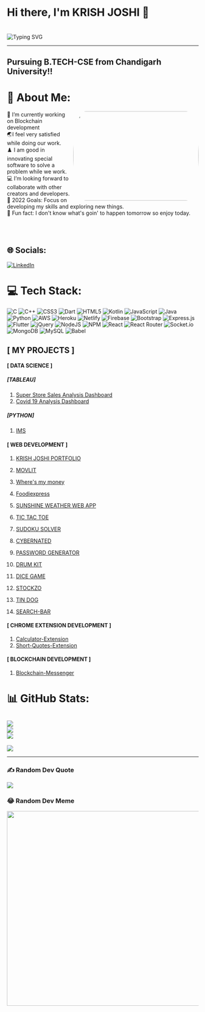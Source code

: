 ### <h1>Hi there, I'm KRISH JOSHI 👋 <h1> 
  
![Typing SVG](https://readme-typing-svg.herokuapp.com?font=Robot-Bold&size=40&color=%2356bcd9&width=600&height=60&lines=Web+Developer;Competitive+Programmer;App+Developer;Full+stack+Developer;Freelancer;Content+Creator)
<hr>

## Pursuing B.TECH-CSE from Chandigarh University!!



# 💫 About Me:
  <a href="https://github.com/"><img align='right' src="https://media.giphy.com/media/SWoSkN6DxTszqIKEqv/giphy.gif"  style="border-radius: 10% / 50%;" width="330" height="235" > </a>
🔭 I’m currently working on Blockchain development <br>🌏I feel very satisfied while doing our work.<br>♟️ I am good in innovating special software to solve a problem while we work.<br>💻 I’m looking forward to collaborate with other creators and developers.<br>
  🥅 2022 Goals: Focus on developing my skills and exploring new things.<br>🍔 Fun fact: I don't know what's goin' to happen tomorrow so enjoy today.

<br><br>
## 🌐 Socials:
[![LinkedIn](https://img.shields.io/badge/LinkedIn-%230077B5.svg?logo=linkedin&logoColor=white)](https://linkedin.com/in/https://www.linkedin.com/in/krish-joshi-1ab2331b9/) 

# 💻 Tech Stack:
![C](https://img.shields.io/badge/c-%2300599C.svg?style=flat&logo=c&logoColor=white) ![C++](https://img.shields.io/badge/c++-%2300599C.svg?style=flat&logo=c%2B%2B&logoColor=white) ![CSS3](https://img.shields.io/badge/css3-%231572B6.svg?style=flat&logo=css3&logoColor=white) ![Dart](https://img.shields.io/badge/dart-%230175C2.svg?style=flat&logo=dart&logoColor=white) ![HTML5](https://img.shields.io/badge/html5-%23E34F26.svg?style=flat&logo=html5&logoColor=white) ![Kotlin](https://img.shields.io/badge/kotlin-%230095D5.svg?style=flat&logo=kotlin&logoColor=white) ![JavaScript](https://img.shields.io/badge/javascript-%23323330.svg?style=flat&logo=javascript&logoColor=%23F7DF1E) ![Java](https://img.shields.io/badge/java-%23ED8B00.svg?style=flat&logo=java&logoColor=white) ![Python](https://img.shields.io/badge/python-3670A0?style=flat&logo=python&logoColor=ffdd54) ![AWS](https://img.shields.io/badge/AWS-%23FF9900.svg?style=flat&logo=amazon-aws&logoColor=white) ![Heroku](https://img.shields.io/badge/heroku-%23430098.svg?style=flat&logo=heroku&logoColor=white) ![Netlify](https://img.shields.io/badge/netlify-%23000000.svg?style=flat&logo=netlify&logoColor=#00C7B7) ![Firebase](https://img.shields.io/badge/firebase-%23039BE5.svg?style=flat&logo=firebase) ![Bootstrap](https://img.shields.io/badge/bootstrap-%23563D7C.svg?style=flat&logo=bootstrap&logoColor=white) ![Express.js](https://img.shields.io/badge/express.js-%23404d59.svg?style=flat&logo=express&logoColor=%2361DAFB) ![Flutter](https://img.shields.io/badge/Flutter-%2302569B.svg?style=flat&logo=Flutter&logoColor=white) ![jQuery](https://img.shields.io/badge/jquery-%230769AD.svg?style=flat&logo=jquery&logoColor=white) ![NodeJS](https://img.shields.io/badge/node.js-6DA55F?style=flat&logo=node.js&logoColor=white) ![NPM](https://img.shields.io/badge/NPM-%23000000.svg?style=flat&logo=npm&logoColor=white) ![React](https://img.shields.io/badge/react-%2320232a.svg?style=flat&logo=react&logoColor=%2361DAFB) ![React Router](https://img.shields.io/badge/React_Router-CA4245?style=flat&logo=react-router&logoColor=white) ![Socket.io](https://img.shields.io/badge/Socket.io-black?style=flat&logo=socket.io&badgeColor=010101) ![MongoDB](https://img.shields.io/badge/MongoDB-%234ea94b.svg?style=flat&logo=mongodb&logoColor=white) ![MySQL](https://img.shields.io/badge/mysql-%2300f.svg?style=flat&logo=mysql&logoColor=white) ![Babel](https://img.shields.io/badge/Babel-F9DC3e?style=flat&logo=babel&logoColor=black)

## [ MY PROJECTS ]

#### [ DATA SCIENCE ]

##### [TABLEAU]
1. [Super Store Sales Analysis Dashboard](https://github.com/Krish18Joshi/Super-Store-Sales-Analysis-Dashboard/blob/main/README.md)
2. [Covid 19 Analysis Dashboard](https://github.com/Krish18Joshi/COVID-19-DASHBOARD/blob/main/README.md)

##### [PYTHON]
1. [IMS](https://github.com/Krish18Joshi/Inventory_Management_System/blob/main/README.md)

#### [ WEB DEVELOPMENT ]

1. [KRISH JOSHI PORTFOLIO](https://krishjoshi.tech)
  
2. [MOVLIT](https://movlit-c793b.web.app/)

3. [Where's my money](https://where-s-my-money-18.web.app/)

4. [Foodiexpress](https://foodieexpress-lrm0.onrender.com/)
 
5. [SUNSHINE WEATHER WEB APP](https://krishweather.netlify.app/)

6. [TIC TAC TOE](https://krish18joshi.github.io/Tic-Tac-Toe/)

7. [SUDOKU SOLVER](https://sudoku-example-krish.netlify.app/)
  
8. [CYBERNATED](https://finance-cryptotracker.netlify.app/)

9. [PASSWORD GENERATOR](https://krish18joshi.github.io/Password-Generator/)
  
10. [DRUM KIT](https://krish18joshi.github.io/Drumkit-krish/)

11. [DICE GAME](https://krish18joshi.github.io/dicegame/)

12. [STOCKZO](https://krish18joshi.github.io/STOCKZO/)

13. [TIN DOG](https://krish18joshi.github.io/Tingdog/)
  
14. [SEARCH-BAR](https://searchbar-krishjoshi.netlify.app/)

#### [ CHROME EXTENSION DEVELOPMENT ]

1. [Calculator-Extension](https://github.com/Krish18Joshi/Calculator-Extension)<br>
2. [Short-Quotes-Extension](https://github.com/Krish18Joshi/Short-Quotes-Extension)

#### [ BLOCKCHAIN DEVELOPMENT ]

1. [ Blockchain-Messenger ](https://github.com/Krish18Joshi/My-First-Blockchain-messenger)<br>

# 📊 GitHub Stats:
![](https://github-readme-stats.vercel.app/api?username=Krish18Joshi&theme=react&hide_border=false&include_all_commits=false&count_private=false)<br/>
![](https://github-readme-streak-stats.herokuapp.com/?user=Krish18Joshi&theme=react&hide_border=false)<br/>
![](https://github-readme-stats.vercel.app/api/top-langs/?username=Krish18Joshi&theme=react&hide_border=false&include_all_commits=false&count_private=false&layout=compact)
---
  [![](https://visitcount.itsvg.in/api?id=Krish18joshi&label=Profile%20Views%20&color=0&icon=6&pretty=false)](https://visitcount.itsvg.in)

---
  

### ✍️ Random Dev Quote
![](https://quotes-github-readme.vercel.app/api?type=horizontal&theme=radical)

### 😂 Random Dev Meme
<img src="https://random-memer.herokuapp.com/" width="512px"/>





